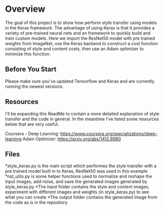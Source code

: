 # Overview #
The goal of this project is to show how perform style transfer using models in the Keras framework. The advantage of using Keras is that it provides a variety of pre-trained neural nets and an framework to quickly build and train custom models. Here we import the ResNet50 model with pre trained weights from ImageNet, use the Keras backend to construct a cost function consisting of style and content costs, then use an Adam optimizer to minimize this function.

## Before You Start ##
Please make sure you've updated Tensorflow and Keras and are currently running the newest versions.

## Resources ##
I'll be expanding this ReadMe to contain a more detailed explanation of style transfer and the code in general. In the meantime I've listed some resources below that are very useful.

Coursera - Deep Learning: https://www.coursera.org/specializations/deep-learning
Adam Optimizer: https://arxiv.org/abs/1412.6980

## Files ##
*style_keras.py is the main script which performes the style transfer with a pre trained model built in to Keras, ResNet50 was used in this example
*nst_utils.py is some helper functions used to normalize and reshape the input images, add noise, and save the generated images generated by style_keras.py
*The input folder contains the style and content images, experiment with different images and weights (in style_keras.py) to see what you can create
*The output folder contains the generated image from the code as is in the repository
